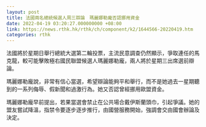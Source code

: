 ```yaml
---
layout: post
title: 法國兩名總統候選人周三辯論　瑪麗娜勒龐否認挪用資金
date: 2022-04-19 03:20:27.000000000 +08:00
link: https://news.rthk.hk/rthk/ch/component/k2/1644566-20220419.htm
categories: rthk
---
```


法國將於星期日舉行總統大選第二輪投票，主流民意調查仍然顯示，爭取連任的馬克龍，較可能擊敗極右國民聯盟候選人瑪麗娜勒龐，兩人將於星期三出席選前辯論。

瑪麗娜勒龐說，非常有信心當選，希望辯論能夠平和舉行，而不是她過去一星期聽到的一系列侮辱、假新聞和過激行為。她又否認曾經挪用歐盟資金。

瑪麗娜勒龐早前提出，若果當選會禁止在公共場合戴伊斯蘭頭巾，引起爭議。她的盟友嘗試降溫，指禁令要逐步逐步推行，由國營服務開始，強調會交由國會辦論及決定。
